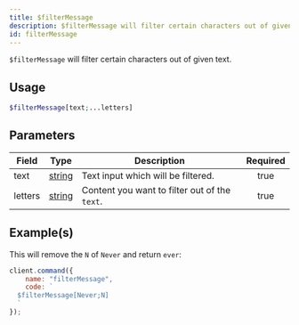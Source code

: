 ```yaml
---
title: $filterMessage
description: $filterMessage will filter certain characters out of given text.
id: filterMessage
---
```


`$filterMessage` will filter certain characters out of given text.

## Usage

```php
$filterMessage[text;...letters]
```

## Parameters

| Field   | Type                                                                                              | Description                                   | Required |
| ------- | ------------------------------------------------------------------------------------------------- | --------------------------------------------- | :------: |
| text    | [string](https://developer.mozilla.org/en-US/docs/Web/JavaScript/Reference/Global_Objects/String) | Text input which will be filtered.            |   true   |
| letters | [string](https://developer.mozilla.org/en-US/docs/Web/JavaScript/Reference/Global_Objects/String) | Content you want to filter out of the `text`. |   true   |

## Example(s)

This will remove the `N` of `Never` and return `ever`:

```javascript
client.command({
    name: "filterMessage",
    code: `
  $filterMessage[Never;N]
  `
});
```
